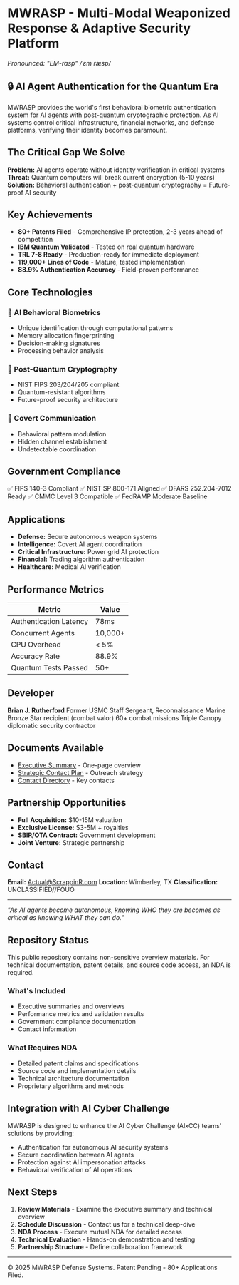 # MWRASP - Multi-Modal Weaponized Response & Adaptive Security Platform
*Pronounced: "EM-rasp" /ˈɛm ræsp/*

## 🔒 AI Agent Authentication for the Quantum Era

MWRASP provides the world's first behavioral biometric authentication system for AI agents with post-quantum cryptographic protection. As AI systems control critical infrastructure, financial networks, and defense platforms, verifying their identity becomes paramount.

## The Critical Gap We Solve

**Problem:** AI agents operate without identity verification in critical systems
**Threat:** Quantum computers will break current encryption (5-10 years)
**Solution:** Behavioral authentication + post-quantum cryptography = Future-proof AI security

## Key Achievements

- **80+ Patents Filed** - Comprehensive IP protection, 2-3 years ahead of competition
- **IBM Quantum Validated** - Tested on real quantum hardware
- **TRL 7-8 Ready** - Production-ready for immediate deployment
- **119,000+ Lines of Code** - Mature, tested implementation
- **88.9% Authentication Accuracy** - Field-proven performance

## Core Technologies

### 🧬 AI Behavioral Biometrics
- Unique identification through computational patterns
- Memory allocation fingerprinting
- Decision-making signatures
- Processing behavior analysis

### 🔐 Post-Quantum Cryptography
- NIST FIPS 203/204/205 compliant
- Quantum-resistant algorithms
- Future-proof security architecture

### 🤫 Covert Communication
- Behavioral pattern modulation
- Hidden channel establishment
- Undetectable coordination

## Government Compliance

✅ FIPS 140-3 Compliant
✅ NIST SP 800-171 Aligned
✅ DFARS 252.204-7012 Ready
✅ CMMC Level 3 Compatible
✅ FedRAMP Moderate Baseline

## Applications

- **Defense:** Secure autonomous weapon systems
- **Intelligence:** Covert AI agent coordination
- **Critical Infrastructure:** Power grid AI protection
- **Financial:** Trading algorithm authentication
- **Healthcare:** Medical AI verification

## Performance Metrics

| Metric | Value |
|--------|-------|
| Authentication Latency | 78ms |
| Concurrent Agents | 10,000+ |
| CPU Overhead | < 5% |
| Accuracy Rate | 88.9% |
| Quantum Tests Passed | 50+ |

## Developer

**Brian J. Rutherford**
Former USMC Staff Sergeant, Reconnaissance Marine
Bronze Star recipient (combat valor)
60+ combat missions
Triple Canopy diplomatic security contractor

## Documents Available

- [Executive Summary](MWRASP_Executive_Summary.html) - One-page overview
- [Strategic Contact Plan](MWRASP_Strategic_Contact_Plan.html) - Outreach strategy
- [Contact Directory](MWRASP_Contact_Directory_With_Emails.html) - Key contacts

## Partnership Opportunities

- **Full Acquisition:** $10-15M valuation
- **Exclusive License:** $3-5M + royalties
- **SBIR/OTA Contract:** Government development
- **Joint Venture:** Strategic partnership

## Contact

**Email:** Actual@ScrappinR.com
**Location:** Wimberley, TX
**Classification:** UNCLASSIFIED//FOUO

---

*"As AI agents become autonomous, knowing WHO they are becomes as critical as knowing WHAT they can do."*

## Repository Status

This public repository contains non-sensitive overview materials. For technical documentation, patent details, and source code access, an NDA is required.

### What's Included
- Executive summaries and overviews
- Performance metrics and validation results
- Government compliance documentation
- Contact information

### What Requires NDA
- Detailed patent claims and specifications
- Source code and implementation details
- Technical architecture documentation
- Proprietary algorithms and methods

## Integration with AI Cyber Challenge

MWRASP is designed to enhance the AI Cyber Challenge (AIxCC) teams' solutions by providing:
- Authentication for autonomous AI security systems
- Secure coordination between AI agents
- Protection against AI impersonation attacks
- Behavioral verification of AI operations

## Next Steps

1. **Review Materials** - Examine the executive summary and technical overview
2. **Schedule Discussion** - Contact us for a technical deep-dive
3. **NDA Process** - Execute mutual NDA for detailed access
4. **Technical Evaluation** - Hands-on demonstration and testing
5. **Partnership Structure** - Define collaboration framework

---

© 2025 MWRASP Defense Systems. Patent Pending - 80+ Applications Filed.